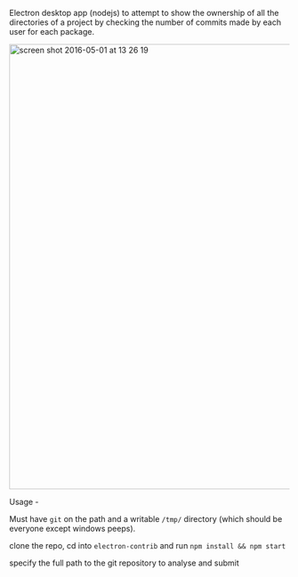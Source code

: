 Electron desktop app (nodejs) to attempt to show the ownership of all the directories of a project by checking the number of commits made by each user for each package.

<img width="801" alt="screen shot 2016-05-01 at 13 26 19" src="https://cloud.githubusercontent.com/assets/1848238/14941780/5baac1c8-0fa0-11e6-91cb-66aa306e3b3a.png">


Usage - 

Must have `git` on the path and a writable `/tmp/` directory (which should be everyone except windows peeps).

clone the repo, cd into `electron-contrib` and run `npm install && npm start`

specify the full path to the git repository to analyse and submit